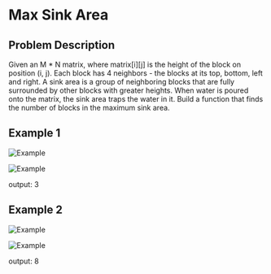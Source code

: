 # Max Sink Area

## Problem Description
Given an M * N matrix, where matrix[i][j] is the height of the block on position (i, j). Each block has 4 neighbors - the blocks at its top, bottom, left and right.
A sink area is a group of neighboring blocks that are fully surrounded by other blocks with greater heights. When water is poured onto the matrix, the sink area traps the water in it. Build a function that finds the number of blocks in the maximum sink area.

## Example 1
![Example](./images/1.jpg)

![Example](./images/2.jpg)

output: 3


## Example 2
![Example](./images/3.jpg)

![Example](./images/4.jpg)

output: 8











